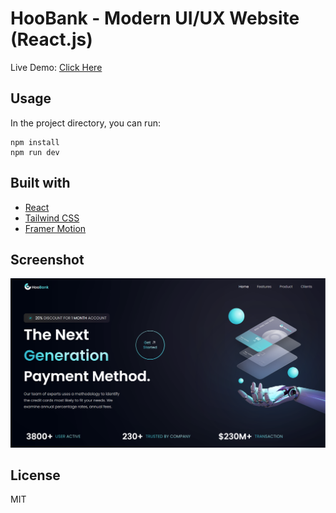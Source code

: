 # HooBank - Modern UI/UX Website (React.js)
Live Demo: [Click Here](https://hoobank-app-reactjs.netlify.app/)

## Usage
In the project directory, you can run:
```
npm install
npm run dev
```

## Built with 
- [React](https://reactjs.org/)
- [Tailwind CSS](https://tailwindcss.com/)
- [Framer Motion](https://www.framer.com/motion/)

## Screenshot
![img](public/Screenshot.png)

## License
MIT

